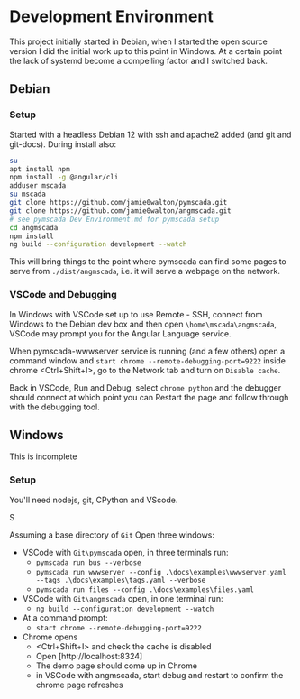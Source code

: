 # Development Environment

This project initially started in Debian, when I started the open source version
I did the initial work up to this point in Windows. At a certain point the lack
of systemd become a compelling factor and I switched back.

## Debian
### Setup

Started with a headless Debian 12 with ssh and apache2 added (and git and git-docs).
During install also:

```bash
su -
apt install npm
npm install -g @angular/cli
adduser mscada
su mscada
git clone https://github.com/jamie0walton/pymscada.git
git clone https://github.com/jamie0walton/angmscada.git
# see pymscada Dev Environment.md for pymscada setup
cd angmscada
npm install
ng build --configuration development --watch
```

This will bring things to the point where pymscada can find some pages to serve
from ```./dist/angmscada```, i.e. it will serve a webpage on the network.

### VSCode and Debugging

In Windows with VSCode set up to use Remote - SSH, connect from Windows to the 
Debian dev box and then open ```\home\mscada\angmscada```, VSCode may prompt
you for the Angular Language service.

When pymscada-wwwserver service is running (and a few others) open a command
window and ```start chrome --remote-debugging-port=9222``` inside chrome
<Ctrl+Shift+I>, go to the Network tab and turn on ```Disable cache```.

Back in VSCode, Run and Debug, select ```chrome python``` and the debugger
should connect at which point you can Restart the page and follow through
with the debugging tool.

## Windows

This is incomplete

### Setup

You'll need nodejs, git, CPython and VScode.

S

Assuming a base directory of ```Git``` Open three windows:
- VSCode with ```Git\pymscada``` open, in three terminals run:
  - ```pymscada run bus --verbose```
  - ```pymscada run wwwserver --config .\docs\examples\wwwserver.yaml --tags .\docs\examples\tags.yaml --verbose```
  - ```pymscada run files --config .\docs\examples\files.yaml```
- VSCode with ```Git\angmscada``` open, in one terminal run:
  - ```ng build --configuration development --watch```
- At a command prompt:
  - ```start chrome --remote-debugging-port=9222```
- Chrome opens
  - <Ctrl+Shift+I> and check the cache is disabled
  - Open [http://localhost:8324]
  - The demo page should come up in Chrome
  - in VSCode with angmscada, start debug and restart to confirm the chrome page refreshes
